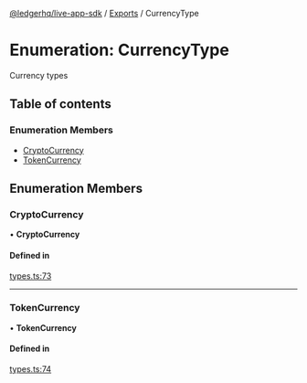 [@ledgerhq/live-app-sdk](../README.md) / [Exports](../modules.md) / CurrencyType

# Enumeration: CurrencyType

Currency types

## Table of contents

### Enumeration Members

- [CryptoCurrency](CurrencyType.md#cryptocurrency)
- [TokenCurrency](CurrencyType.md#tokencurrency)

## Enumeration Members

### CryptoCurrency

• **CryptoCurrency**

#### Defined in

[types.ts:73](https://github.com/LedgerHQ/live-app-sdk/blob/main/src/types.ts#L73)

___

### TokenCurrency

• **TokenCurrency**

#### Defined in

[types.ts:74](https://github.com/LedgerHQ/live-app-sdk/blob/main/src/types.ts#L74)
